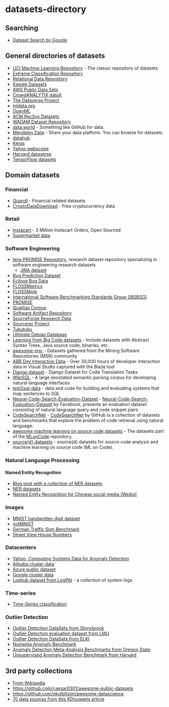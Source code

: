 # datasets-directory

## Searching

 * [Dataset Search by Google](https://toolbox.google.com/datasetsearch)

## General directories of datasets

* [UCI Machine Learning Repository](http://archive.ics.uci.edu/ml/datasets.html) - The classic repository of datasets
* [Extreme Classification Repository](http://research.microsoft.com/en-us/um/people/manik/downloads/XC/XMLRepository.html)
* [Relational Data Repository](https://relational.fit.cvut.cz/)
* [Kaggle Datasets](https://www.kaggle.com/datasets)
* [AWS Public Data Sets](https://aws.amazon.com/datasets/)
* [CrowdANALYTIX dataX](https://www.crowdanalytix.com/datax)
* [The Dataverse Project](http://dataverse.org/)
* [mldata.org](http://mldata.org/)
* [OpenML](http://www.openml.org/)
* [ACM RecSys Datasets](http://recsyswiki.com/wiki/Datasets)
* [WADAM Dataset Repository](http://wadam-data.dis.uniroma1.it/)
* [data.world](https://data.world/) - Something like GitHub for data.
* [Mendeley Data](https://data.mendeley.com/) - Share your data platform. You can browse for datasets.
* [datahub](https://datahub.io/dataset)
* [Keras](https://keras.io/datasets/)
* [Yahoo webscope](https://research.yahoo.com/datasets)
* [Harvard dataverse](https://dataverse.harvard.edu/dataverse/harvard)
* [TensorFlow datasets](https://github.com/tensorflow/datasets)

## Domain datasets

### Financial

 * [Quandl](https://www.quandl.com/) - Financial related datasets
 * [CryptoDataDownload](https://www.cryptodatadownload.com/) - Free cryptocurrency data

### Retail

 * [Instacart](https://www.instacart.com/datasets/grocery-shopping-2017) - 3 Million Instacart Orders, Open Sourced
 * [Supermarket data](http://www.michelecoscia.com/?page_id=379)
 
### Software Engineering
 * [tera-PROMISE Repository](http://openscience.us/repo/), research dataset repository specializing in software engineering research datasets
   * [JIRA dataset](http://openscience.us/repo/social-analysis/social-aspects.html)
 * [Bug Prediction Dataset](http://bug.int.usi.ch)
 * [Eclipse Bug Data](http://www.st.cs.uni-saarland.de/softevo/bug-data/eclipse)
 * [FLOSSMetrics](http:/flossmetrics.org)
 * [FLOSSMole](http://flossmole.org)
 * [International Software Benchmarking Standards Group (IBSBSG)](http://www.isbsg.orgOhlohhttp://www.ohloh.net)
 * [PROMISE](http://promisedata.googlecode.com)
 * [Qualitas Corpus](http://qualitascorpus.com)
 * [Software Artifact Repository](http://sir.unl.edu)
 * [SourceForge Research Data](http://zeriot.cse.nd.edu)
 * [Sourcerer Project](http://sourcerer.ics.uci.edu)
 * [Tukutuku](http://www.metriq.biz/tukutuku)
 * [Ultimate Debian Database](http://udd.debian.org)
 * [Learning from Big Code datasets](http://learnbigcode.github.io/datasets/) - Include datasets with Abstract Syntax Trees, Java source code, binaries, etc.
 * [awesome-msr](https://github.com/dspinellis/awesome-msr) - Datasets gathered from the Mining Software Repositories (MSR) community
 * [ABB Dev Interaction Data](https://abb-iss.github.io/DeveloperInteractionLogs/) - Over 30,000 hours of developer interaction data in Visual Studio captured with the Blaze tool
 * [Django dataset](https://github.com/odashi/ase15-django-dataset) - Django Dataset for Code Translation Tasks
 * [WikiSQL](https://github.com/salesforce/WikiSQL) - A large annotated semantic parsing corpus for developing natural language interfaces
 * [text2sql-data](https://github.com/jkkummerfeld/text2sql-data) - data and code for building and evaluating systems that map sentences to SQL
 * [Neural-Code-Search-Evaluation-Dataset](https://github.com/facebookresearch/Neural-Code-Search-Evaluation-Dataset) - [Neural-Code-Search-Evaluation-Dataset](https://arxiv.org/abs/1908.09804) by Facebook, presents an evaluation dataset consisting of natural language query and code snippet pairs
 * [CodeSearchNet](https://github.com/github/CodeSearchNet) - [CodeSearchNet](https://arxiv.org/abs/1909.09436) by GitHub is a collection of datasets and benchmarks that explore the problem of code retrieval using natural language.
 * [awesome machine learning on source code datasets](https://github.com/src-d/awesome-machine-learning-on-source-code#datasets) - The datasets part of the [MLonCode](https://github.com/src-d/awesome-machine-learning-on-source-code) repository.
 * [source{d} datasets](https://github.com/src-d/datasets) - source{d} datasets for source code analysis and machine learning on source code (ML on Code).

### Natural Language Processing

#### Named Entity Recognition
  * [Blog post with a collection of NER datasets](https://towardsdatascience.com/deep-learning-for-ner-1-public-datasets-and-annotation-methods-8b1ad5e98caf)
  * [NER datasets](https://github.com/davidsbatista/NER-datasets)
  * [Named Entity Recognition for Chinese social media (Weibo)](https://github.com/hltcoe/golden-horse)

### Images
 * [MNIST handwritten digit dataset](http://yann.lecun.com/exdb/mnist/)
 * [notMNIST](http://yaroslavvb.blogspot.gr/2011/09/notmnist-dataset.html)
 * [German Traffic Sign Benchmark](http://benchmark.ini.rub.de/?section=gtsrb&subsection=dataset)
 * [Street View House Numbers](http://ufldl.stanford.edu/housenumbers/)
 
### Datacenters
 * [Yahoo, Computing Systems Data for Anomaly Detection](https://webscope.sandbox.yahoo.com/catalog.php?datatype=s&did=70&guccounter=1)
 * [Alibaba cluster data](https://github.com/alibaba/clusterdata)
 * [Azure public dataset](https://github.com/Azure/AzurePublicDataset)
 * [Google cluster data](https://github.com/google/cluster-data)
 * [Loghub dataset from LogPAI](https://github.com/logpai/loghub/blob/master/README.md) - a collection of system logs

### Time-series
 * [Time-Series classification](http://timeseriesclassification.com/dataset.php?train=&test=&leng=&class=&type==%27sensor%27)

### Outlier Detection
 * [Outlier Detection DataSets from Stonybrook](http://odds.cs.stonybrook.edu/)
 * [Outlier Detection evaluation dataset from LMU](http://www.dbs.ifi.lmu.de/research/outlier-evaluation/)
 * [Outlier Detection DataSets from ELKI](https://elki-project.github.io/datasets/outlier)
 * [Numenta Anomaly Benchmark](https://github.com/numenta/NAB)
 * [Anomaly Detection Meta-Analysis Benchmarks from Oregon State](https://ir.library.oregonstate.edu/concern/datasets/47429f155)
 * [Unsupervised Anomaly Detection Benchmark from Harvard](https://dataverse.harvard.edu/dataset.xhtml?persistentId=doi:10.7910/DVN/OPQMVF)

## 3rd party collections
* [From Wikipedia](https://en.wikipedia.org/wiki/List_of_datasets_for_machine_learning_research)
* https://github.com/caesar0301/awesome-public-datasets
* https://github.com/okulbilisim/awesome-datascience
* [70 data sources from this KDnuggets article](https://www.kdnuggets.com/2017/12/big-data-free-sources.html)
